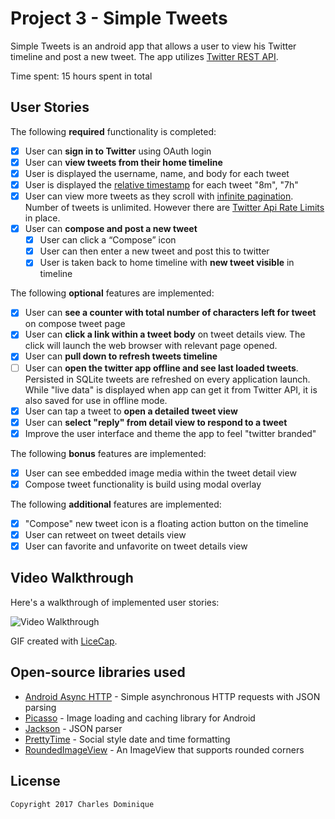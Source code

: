 # Project 3 - Simple Tweets

Simple Tweets is an android app that allows a user to view his Twitter timeline and post a new tweet. The app utilizes [Twitter REST API](https://dev.twitter.com/rest/public).

Time spent: 15 hours spent in total


## User Stories

The following **required** functionality is completed:

* [X]	User can **sign in to Twitter** using OAuth login
* [X]	User can **view tweets from their home timeline**
  * [X] User is displayed the username, name, and body for each tweet
  * [X] User is displayed the [relative timestamp](https://gist.github.com/nesquena/f786232f5ef72f6e10a7) for each tweet "8m", "7h"
  * [X] User can view more tweets as they scroll with [infinite pagination](http://guides.codepath.com/android/Endless-Scrolling-with-AdapterViews). Number of tweets is unlimited.
    However there are [Twitter Api Rate Limits](https://dev.twitter.com/rest/public/rate-limiting) in place.
* [X] User can **compose and post a new tweet**
  * [X] User can click a “Compose” icon
  * [X] User can then enter a new tweet and post this to twitter
  * [X] User is taken back to home timeline with **new tweet visible** in timeline

The following **optional** features are implemented:

* [X] User can **see a counter with total number of characters left for tweet** on compose tweet page
* [X] User can **click a link within a tweet body** on tweet details view. The click will launch the web browser with relevant page opened.
* [X] User can **pull down to refresh tweets timeline**
* [ ] User can **open the twitter app offline and see last loaded tweets**. Persisted in SQLite tweets are refreshed on every application launch. While "live data" is displayed when app can get it from Twitter API, it is also saved for use in offline mode.
* [X] User can tap a tweet to **open a detailed tweet view**
* [X] User can **select "reply" from detail view to respond to a tweet**
* [X] Improve the user interface and theme the app to feel "twitter branded"

The following **bonus** features are implemented:

* [X] User can see embedded image media within the tweet detail view
* [X] Compose tweet functionality is build using modal overlay

The following **additional** features are implemented:

* [X] "Compose" new tweet icon is a floating action button on the timeline
* [X] User can retweet on tweet details view
* [X] User can favorite and unfavorite on tweet details view

## Video Walkthrough 

Here's a walkthrough of implemented user stories:

<img src='http://imgur.com/w2fGtFC.gif' title='Video Walkthrough' width='' alt='Video Walkthrough' />

GIF created with [LiceCap](http://www.cockos.com/licecap/).



## Open-source libraries used

- [Android Async HTTP](https://github.com/loopj/android-async-http) - Simple asynchronous HTTP requests with JSON parsing
- [Picasso](http://square.github.io/picasso/) - Image loading and caching library for Android
- [Jackson](https://github.com/FasterXML/jackson) - JSON parser
- [PrettyTime](https://github.com/ocpsoft/prettytime/) - Social style date and time formatting
- [RoundedImageView](https://github.com/vinc3m1/RoundedImageView) - An ImageView that supports rounded corners

## License

    Copyright 2017 Charles Dominique

    
